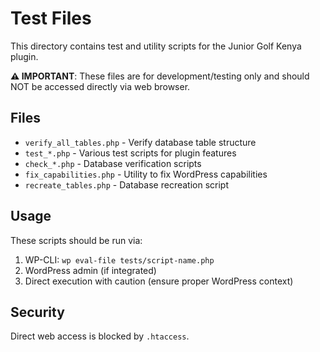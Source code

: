 # Test Files

This directory contains test and utility scripts for the Junior Golf Kenya plugin.

**⚠️ IMPORTANT**: These files are for development/testing only and should NOT be accessed directly via web browser.

## Files

- `verify_all_tables.php` - Verify database table structure
- `test_*.php` - Various test scripts for plugin features
- `check_*.php` - Database verification scripts
- `fix_capabilities.php` - Utility to fix WordPress capabilities
- `recreate_tables.php` - Database recreation script

## Usage

These scripts should be run via:
1. WP-CLI: `wp eval-file tests/script-name.php`
2. WordPress admin (if integrated)
3. Direct execution with caution (ensure proper WordPress context)

## Security

Direct web access is blocked by `.htaccess`.
